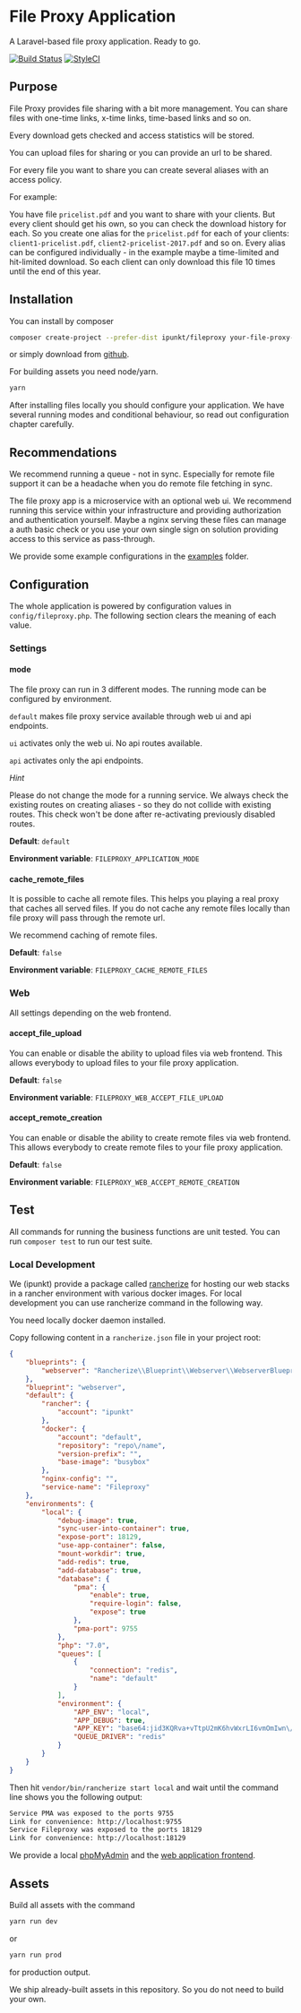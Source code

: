 # File Proxy Application

A Laravel-based file proxy application. Ready to go.

[![Build Status](https://img.shields.io/travis/ipunkt/fileproxy.svg?style=flat-square)](https://travis-ci.org/ipunkt/fileproxy) [![StyleCI](https://styleci.io/repos/87310636/shield?branch=master)](https://styleci.io/repos/87310636)

## Purpose

File Proxy provides file sharing with a bit more management. You can share files with one-time links, x-time links, time-based links and so on.

Every download gets checked and access statistics will be stored.

You can upload files for sharing or you can provide an url to be shared.

For every file you want to share you can create several aliases with an access policy.

For example:

You have file `pricelist.pdf` and you want to share with your clients. But every client should get his own, so you can check the download history for each. So you create one alias for the `pricelist.pdf` for each of your clients: `client1-pricelist.pdf`, `client2-pricelist-2017.pdf` and so on. Every alias can be configured individually - in the example maybe a time-limited and hit-limited download. So each client can only download this file 10 times until the end of this year.


## Installation

You can install by composer
```bash
composer create-project --prefer-dist ipunkt/fileproxy your-file-proxy-app
```

or simply download from [github](https://github.io/ipunkt/fileproxy).

For building assets you need node/yarn.

```bash
yarn
```

After installing files locally you should configure your application. We have several running modes and conditional behaviour, so read out configuration chapter carefully.

## Recommendations

We recommend running a queue - not in sync. Especially for remote file support it can be a headache when you do remote file fetching in sync.

The file proxy app is a microservice with an optional web ui. We recommend running this service within your infrastructure and providing authorization and authentication yourself. Maybe a nginx serving these files can manage a auth basic check or you use your own single sign on solution providing access to this service as pass-through.

We provide some example configurations in the [examples](./examples/) folder.

## Configuration

The whole application is powered by configuration values in `config/fileproxy.php`. The following section clears the meaning of each value.

### Settings

#### mode

The file proxy can run in 3 different modes. The running mode can be configured by environment.

`default` makes file proxy service available through web ui and api endpoints.

`ui` activates only the web ui. No api routes available.

`api` activates only the api endpoints.

*Hint*

Please do not change the mode for a running service. We always check the existing routes on creating aliases - so they do not collide with existing routes. This check won't be done after re-activating previously disabled routes.

**Default**: `default`

**Environment variable**: `FILEPROXY_APPLICATION_MODE`

#### cache_remote_files

It is possible to cache all remote files. This helps you playing a real proxy that caches all served files. If you do not cache any remote files locally than file proxy will pass through the remote url.

We recommend caching of remote files.

**Default**: `false`

**Environment variable**: `FILEPROXY_CACHE_REMOTE_FILES`


### Web

All settings depending on the web frontend.

#### accept_file_upload

You can enable or disable the ability to upload files via web frontend. This allows everybody to upload files to your file proxy application.

**Default**: `false`

**Environment variable**: `FILEPROXY_WEB_ACCEPT_FILE_UPLOAD`

#### accept_remote_creation

You can enable or disable the ability to create remote files via web frontend. This allows everybody to create remote files to your file proxy application.

**Default**: `false`

**Environment variable**: `FILEPROXY_WEB_ACCEPT_REMOTE_CREATION`

## Test

All commands for running the business functions are unit tested. You can run `composer test` to run our test suite.

### Local Development

We (ipunkt) provide a package called [rancherize](https://github.com/ipunkt/rancherize/tree/v2) for hosting our web stacks in a rancher environment with various docker images. For local development you can use rancherize command in the following way.

You need locally docker daemon installed.

Copy following content in a `rancherize.json` file in your project root:
```json
{
    "blueprints": {
        "webserver": "Rancherize\\Blueprint\\Webserver\\WebserverBlueprint"
    },
    "blueprint": "webserver",
    "default": {
        "rancher": {
            "account": "ipunkt"
        },
        "docker": {
            "account": "default",
            "repository": "repo\/name",
            "version-prefix": "",
            "base-image": "busybox"
        },
        "nginx-config": "",
        "service-name": "Fileproxy"
    },
    "environments": {
        "local": {
            "debug-image": true,
            "sync-user-into-container": true,
            "expose-port": 18129,
            "use-app-container": false,
            "mount-workdir": true,
            "add-redis": true,
            "add-database": true,
            "database": {
                "pma": {
                    "enable": true,
                    "require-login": false,
                    "expose": true
                },
                "pma-port": 9755
            },
            "php": "7.0",
            "queues": [
                {
                    "connection": "redis",
                    "name": "default"
                }
            ],
            "environment": {
                "APP_ENV": "local",
                "APP_DEBUG": true,
                "APP_KEY": "base64:jid3KQRva+vTtpU2mK6hvWxrLI6vmOmIwn\/AEAH4ua0=",
                "QUEUE_DRIVER": "redis"
            }
        }
    }
}
```

Then hit `vendor/bin/rancherize start local` and wait until the command line shows you the following output:
```bash
Service PMA was exposed to the ports 9755
Link for convenience: http://localhost:9755
Service Fileproxy was exposed to the ports 18129
Link for convenience: http://localhost:18129
```
We provide a local [phpMyAdmin](http://localhost:9755) and the [web application frontend](http://localhost:18129). 

## Assets

Build all assets with the command
```bash
yarn run dev
```
or
```bash
yarn run prod
```
for production output.

We ship already-built assets in this repository. So you do not need to build your own.
